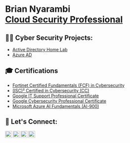<h1>Brian Nyarambi<br/><a href="https://github.com/briannyarambi">Cloud Security Professional</a></h1>

<h2>👨‍💻 Cyber Security Projects:</h2>

- [Active Directory Home Lab](https://github.com/briannyarambi)
- [Azure AD](mylab.com)

<h2>🎓 Certifications</h2>

- [Fortinet Certified Fundamentals (FCF) in Cybersecurity](www.google.com)
- [(ISC)² Certified in Cybersecurity (CC)](isc2.org)
- [Google IT Support Professional Certificate](coursera.org)
- [Google Cybersecurity Professional Certificate](coursera.org)
- [Microsoft Azure AI Fundamentals (AI-900)](learn.microsoft.com/briannyarambi)

<h2> 🤳 Let's Connect:</h2>

[<img align="left" alt="Brian Nyarambi | YouTube" width="22px" src="https://cdn.jsdelivr.net/npm/simple-icons@v3/icons/youtube.svg" />][youtube]
[<img align="left" alt="Brian Nyarambi | Twitter" width="22px" src="https://cdn.jsdelivr.net/npm/simple-icons@v3/icons/twitter.svg" />][twitter]
[<img align="left" alt="Brian Nyarambi | LinkedIn" width="22px" src="https://cdn.jsdelivr.net/npm/simple-icons@v3/icons/linkedin.svg" />][linkedin]
[<img align="left" alt="Brian Nyarambi | Instagram" width="22px" src="https://cdn.jsdelivr.net/npm/simple-icons@v3/icons/instagram.svg" />][instagram]

[twitter]: https://twitter.com/brian_nyarambi
[youtube]: https://www.youtube.com/c/briannyarambi
[instagram]: https://www.instagram.com/briannyarambi
[linkedin]: https://linkedin.com/in/briannyarambi

<!--
**joshmadakor1/joshmadakor1** is a ✨ _special_ ✨ repository because its `README.md` (this file) appears on your GitHub profile.

Here are some ideas to get you started:

- 🔭 I’m currently working on ...
- 🌱 I’m currently learning ...
- 👯 I’m looking to collaborate on ...
- 🤔 I’m looking for help with ...
- 💬 Ask me about ...
- 📫 How to reach me: ...
- 😄 Pronouns: ...
- ⚡ Fun fact: ...
-->

